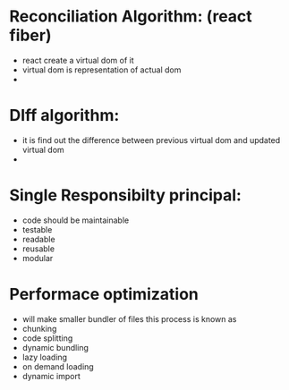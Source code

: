 # Reconciliation Algorithm: (react fiber)
- react create a virtual dom of it
- virtual dom is representation of actual dom
- 
# DIff algorithm:

- it is find out the difference between previous virtual dom and updated virtual dom 
- 

# Single Responsibilty principal:

- code should be maintainable
- testable
- readable
- reusable 
- modular

# Performace optimization

- will make smaller bundler of files this process is known as 
- chunking
- code splitting
- dynamic bundling 
- lazy loading
- on demand loading
- dynamic import